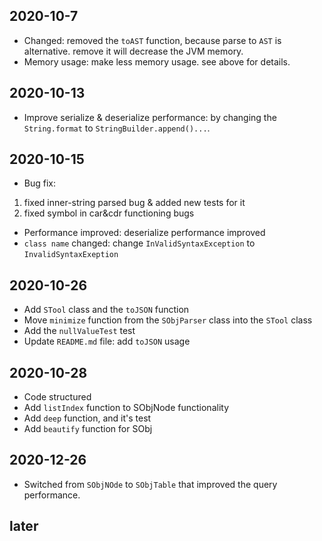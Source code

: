 ## 2020-10-7
* Changed:
removed the `toAST` function, because parse to `AST` is alternative.
remove it will decrease the JVM memory. 
* Memory usage:
make less memory usage. see above for details.

## 2020-10-13
* Improve serialize & deserialize performance:
by changing the `String.format` to `StringBuilder.append()...`.

## 2020-10-15
* Bug fix:
1. fixed inner-string parsed bug & added new tests for it
2. fixed symbol in car&cdr functioning bugs
* Performance improved:
deserialize performance improved
* `class name` changed:
change `InValidSyntaxException` to `InvalidSyntaxExeption`

## 2020-10-26
* Add `STool` class and the `toJSON` function
* Move `minimize` function from the `SObjParser` class into the `STool` class
* Add the `nullValueTest` test
* Update `README.md` file: add `toJSON` usage

## 2020-10-28
* Code structured
* Add `listIndex` function to SObjNode functionality
* Add `deep` function, and it's test
* Add `beautify` function for SObj

## 2020-12-26
* Switched from `SObjNOde` to `SObjTable` that improved the query performance.

## later